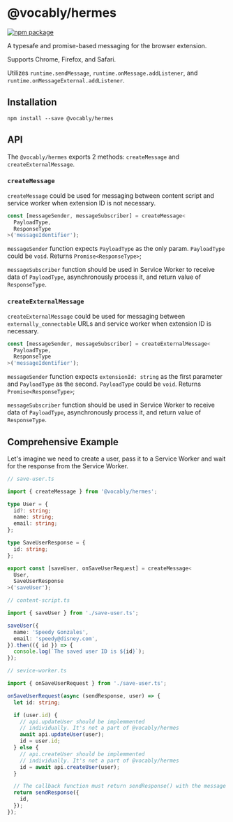 # @vocably/hermes

[![npm package](https://img.shields.io/npm/v/@vocably/hermes.svg)](https://www.npmjs.com/package/@vocably/hermes)

A typesafe and promise-based messaging for the browser extension.

Supports Chrome, Firefox, and Safari.

Utilizes `runtime.sendMessage`, `runtime.onMessage.addListener`, and `runtime.onMessageExternal.addListener`.

## Installation

`npm install --save @vocably/hermes`

## API

The `@vocably/hermes` exports 2 methods: `createMessage` and `createExternalMessage`.

### `createMessage`

`createMessage` could be used for messaging between content script and service worker when extension ID is not necessary.

```ts
const [messageSender, messageSubscriber] = createMessage<
  PayloadType,
  ResponseType
>('messageIdentifier');
```

`messageSender` function expects `PayloadType` as the only param. `PayloadType` could be `void`. Returns `Promise<ResponseType>`;

`messageSubscriber` function should be used in Service Worker to receive data of `PayloadType`, asynchronously process it, and return value of `ResponseType`.

### `createExternalMessage`

`createExternalMessage` could be used for messaging between `externally_connectable` URLs and service worker when extension ID is necessary.

```ts
const [messageSender, messageSubscriber] = createExternalMessage<
  PayloadType,
  ResponseType
>('messageIdentifier');
```

`messageSender` function expects `extensionId: string` as the first parameter and `PayloadType` as the second. `PayloadType` could be `void`. Returns `Promise<ResponseType>`;

`messageSubscriber` function should be used in Service Worker to receive data of `PayloadType`, asynchronously process it, and return value of `ResponseType`.

## Comprehensive Example

Let's imagine we need to create a user, pass it to a Service Worker and wait for the response from the Service Worker.

```ts
// save-user.ts

import { createMessage } from '@vocably/hermes';

type User = {
  id?: string;
  name: string;
  email: string;
};

type SaveUserResponse = {
  id: string;
};

export const [saveUser, onSaveUserRequest] = createMessage<
  User,
  SaveUserResponse
>('saveUser');
```

```ts
// content-script.ts

import { saveUser } from './save-user.ts';

saveUser({
  name: 'Speedy Gonzales',
  email: 'speedy@disney.com',
}).then(({ id }) => {
  console.log(`The saved user ID is ${id}`);
});
```

```ts
// sevice-worker.ts

import { onSaveUserRequest } from './save-user.ts';

onSaveUserRequest(async (sendResponse, user) => {
  let id: string;

  if (user.id) {
    // api.updateUser should be implemmented
    // individually. It's not a part of @vocably/hermes
    await api.updateUser(user);
    id = user.id;
  } else {
    // api.createUser should be implemmented
    // individually. It's not a part of @vocably/hermes
    id = await api.createUser(user);
  }

  // The callback function must return sendResponse() with the message return value passed into it.
  return sendResponse({
    id,
  });
});
```
